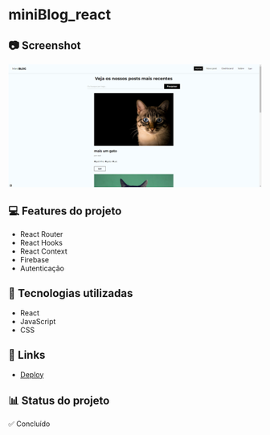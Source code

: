 # miniBlog_react

## 📷 Screenshot
[![Screenshot](https://github.com/ivanfreddi/miniBlog_react/blob/main/Screenshot.jpg?raw=true "Screenshot")](https://github.com/ivanfreddi/miniBlog_react/blob/main/Screenshot.jpg?raw=true "Screenshot")

## 💻 Features do projeto
- React Router
- React Hooks
- React Context
- Firebase
- Autenticação

## 🚀 Tecnologias utilizadas
- React
- JavaScript
- CSS

## 📌 Links 
 - [Deploy](https://mini-blog-react1-ivanfreddi.vercel.app/)

## 📊 Status do projeto
✅ Concluído
